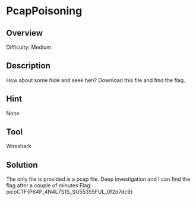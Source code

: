 # PcapPoisoning #
 
## Overview ##
 
Difficulty: Medium
 
## Description ##
 
How about some hide and seek heh? Download this file and find the flag.

## Hint ##

None

## Tool ##
Wireshark
 
## Solution ##
The only file is provided is a pcap file. Deep investigation and I can find the flag after a couple of minutes
Flag: picoCTF{P64P_4N4L7S1S_SU55355FUL_0f2d7dc9}